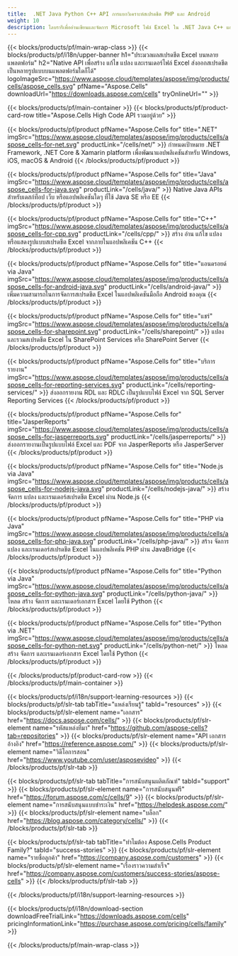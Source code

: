 ```yaml
---
title:  .NET Java Python C++ API การแยกวิเคราะห์สเปรดชีต PHP และ Android
weight: 10
description: ไลบรารีเพื่ออ่านเขียนและจัดการ Microsoft ไฟล์ Excel ใน .NET Java C++ แอป Android และ SharePoint ส่งออกแผ่นงานใน SSRS และ JasperReports
---
```

{{< blocks/products/pf/main-wrap-class >}}
{{< blocks/products/pf/i18n/upper-banner h1="ประมวลผลสเปรดชีต Excel บนหลายแพลตฟอร์ม" h2="Native API เพื่อสร้าง แก้ไข แปลง และเรนเดอร์ไฟล์ Excel ส่งออกสเปรดชีตเป็นหลายรูปแบบบนแพลตฟอร์มใดก็ได้" logoImageSrc="https://www.aspose.cloud/templates/aspose/img/products/cells/aspose_cells.svg" pfName="Aspose.Cells" downloadUrl="https://downloads.aspose.com/cells" tryOnlineUrl="" >}}

{{< blocks/products/pf/main-container >}}
{{< blocks/products/pf/product-card-row title="Aspose.Cells High Code API รวมอยู่ด้วย" >}}

{{< blocks/products/pf/product pfName="Aspose.Cells for" title=".NET" imgSrc="https://www.aspose.cloud/templates/aspose/img/products/cells/aspose_cells-for-net.svg" productLink="/cells/net/" >}}
กำหนดเป้าหมาย .NET Framework, .NET Core & Xamarin platform เพื่อพัฒนาแอปพลิเคชันสำหรับ Windows, iOS, macOS & Android
{{< /blocks/products/pf/product >}}

{{< blocks/products/pf/product pfName="Aspose.Cells for" title="Java" imgSrc="https://www.aspose.cloud/templates/aspose/img/products/cells/aspose_cells-for-java.svg" productLink="/cells/java/" >}}
Native Java APIs สำหรับเดสก์ท็อป เว็บ หรือแอปพลิเคชันใดๆ ที่ใช้ Java SE หรือ EE
{{< /blocks/products/pf/product >}}

{{< blocks/products/pf/product pfName="Aspose.Cells for" title="C++" imgSrc="https://www.aspose.cloud/templates/aspose/img/products/cells/aspose_cells-for-cpp.svg" productLink="/cells/cpp/" >}}
สร้าง อ่าน แก้ไข แปลง หรือแสดงรูปแบบสเปรดชีต Excel จากภายในแอปพลิเคชัน C++
{{< /blocks/products/pf/product >}}

{{< blocks/products/pf/product pfName="Aspose.Cells for" title="แอนดรอยด์ via Java" imgSrc="https://www.aspose.cloud/templates/aspose/img/products/cells/aspose_cells-for-android-java.svg" productLink="/cells/android-java/" >}}
เพิ่มความสามารถในการจัดการสเปรดชีต Excel ในแอปพลิเคชันมือถือ Android ของคุณ
{{< /blocks/products/pf/product >}}

{{< blocks/products/pf/product pfName="Aspose.Cells for" title="แชร์" imgSrc="https://www.aspose.cloud/templates/aspose/img/products/cells/aspose_cells-for-sharepoint.svg" productLink="/cells/sharepoint/" >}}
แปลงและรวมสเปรดชีต Excel ใน SharePoint Services หรือ SharePoint Server
{{< /blocks/products/pf/product >}}

{{< blocks/products/pf/product pfName="Aspose.Cells for" title="บริการรายงาน" imgSrc="https://www.aspose.cloud/templates/aspose/img/products/cells/aspose_cells-for-reporting-services.svg" productLink="/cells/reporting-services/" >}}
ส่งออกรายงาน RDL และ RDLC เป็นรูปแบบไฟล์ Excel จาก SQL Server Reporting Services
{{< /blocks/products/pf/product >}}

{{< blocks/products/pf/product pfName="Aspose.Cells for" title="JasperReports" imgSrc="https://www.aspose.cloud/templates/aspose/img/products/cells/aspose_cells-for-jasperreports.svg" productLink="/cells/jasperreports/" >}}
ส่งออกรายงานเป็นรูปแบบไฟล์ Excel และ PDF จาก JasperReports หรือ JasperServer
{{< /blocks/products/pf/product >}}

{{< blocks/products/pf/product pfName="Aspose.Cells for" title="Node.js via Java" imgSrc="https://www.aspose.cloud/templates/aspose/img/products/cells/aspose_cells-for-nodejs-java.svg" productLink="/cells/nodejs-java/" >}}
สร้าง จัดการ แปลง และเรนเดอร์สเปรดชีต Excel ผ่าน Node.js
{{< /blocks/products/pf/product >}}

{{< blocks/products/pf/product pfName="Aspose.Cells for" title="PHP via Java" imgSrc="https://www.aspose.cloud/templates/aspose/img/products/cells/aspose_cells-for-php-java.svg" productLink="/cells/php-java/" >}}
สร้าง จัดการ แปลง และเรนเดอร์สเปรดชีต Excel ในแอปพลิเคชัน PHP ผ่าน JavaBridge
{{< /blocks/products/pf/product >}}

{{< blocks/products/pf/product pfName="Aspose.Cells for" title="Python via Java" imgSrc="https://www.aspose.cloud/templates/aspose/img/products/cells/aspose_cells-for-python-java.svg" productLink="/cells/python-java/" >}}
โหลด สร้าง จัดการ และเรนเดอร์เอกสาร Excel โดยใช้ Python
{{< /blocks/products/pf/product >}}

{{< blocks/products/pf/product pfName="Aspose.Cells for" title="Python via .NET" imgSrc="https://www.aspose.cloud/templates/aspose/img/products/cells/aspose_cells-for-python-net.svg" productLink="/cells/python-net/" >}}
โหลด สร้าง จัดการ และเรนเดอร์เอกสาร Excel โดยใช้ Python
{{< /blocks/products/pf/product >}}

{{< /blocks/products/pf/product-card-row >}}
{{< /blocks/products/pf/main-container >}}

{{< blocks/products/pf/i18n/support-learning-resources >}}
{{< blocks/products/pf/slr-tab tabTitle="แหล่งเรียนรู้" tabId="resources" >}}
{{< blocks/products/pf/slr-element name="เอกสาร" href="https://docs.aspose.com/cells/" >}}
{{< blocks/products/pf/slr-element name="รหัสแหล่งที่มา" href="https://github.com/aspose-cells?tab=repositories" >}}
{{< blocks/products/pf/slr-element name="API เอกสารอ้างอิง" href="https://reference.aspose.com/" >}}
{{< blocks/products/pf/slr-element name="วิดีโอการสอน" href="https://www.youtube.com/user/asposevideo" >}}
{{< /blocks/products/pf/slr-tab >}}

{{< blocks/products/pf/slr-tab tabTitle="การสนับสนุนผลิตภัณฑ์" tabId="support" >}}
{{< blocks/products/pf/slr-element name="การสนับสนุนฟรี" href="https://forum.aspose.com/c/cells/9" >}}
{{< blocks/products/pf/slr-element name="การสนับสนุนแบบชำระเงิน" href="https://helpdesk.aspose.com/" >}}
{{< blocks/products/pf/slr-element name="บล็อก" href="https://blog.aspose.com/category/cells/" >}}
{{< /blocks/products/pf/slr-tab >}}

{{< blocks/products/pf/slr-tab tabTitle="ทำไมต้อง Aspose.Cells Product Family?" tabId="success-stories" >}}
{{< blocks/products/pf/slr-element name="รายชื่อลูกค้า" href="https://company.aspose.com/customers" >}}
{{< blocks/products/pf/slr-element name="เรื่องราวความสำเร็จ" href="https://company.aspose.com/customers/success-stories/aspose-cells" >}}
{{< /blocks/products/pf/slr-tab >}}

{{< /blocks/products/pf/i18n/support-learning-resources >}}

{{< blocks/products/pf/i18n/download-section downloadFreeTrialLink="https://downloads.aspose.com/cells" pricingInformationLink="https://purchase.aspose.com/pricing/cells/family" >}}

{{< /blocks/products/pf/main-wrap-class >}}
